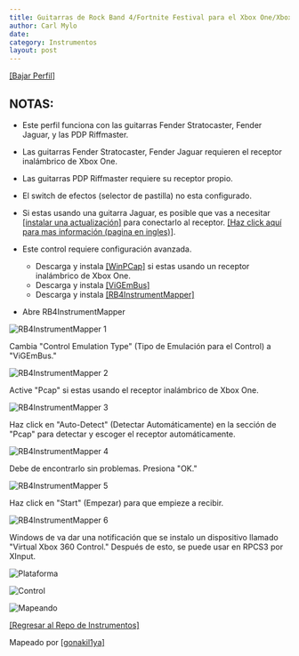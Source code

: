 ```yaml
---
title: Guitarras de Rock Band 4/Fortnite Festival para el Xbox One/Xbox Series
author: Carl Mylo
date: 
category: Instrumentos
layout: post
---
```


[[Bajar Perfil]](https://github.com/hmxmilohax/rb3-pc/raw/main/instrument-repo/Xbox%20One%20Rock%20Band%20Guitar.7z)

## NOTAS:
* Este perfil funciona con las guitarras Fender Stratocaster, Fender Jaguar, y las PDP Riffmaster.
* Las guitarras Fender Stratocaster, Fender Jaguar requieren el receptor inalámbrico de Xbox One.
* Las guitarras PDP Riffmaster requiere su receptor propio.
* El switch de efectos (selector de pastilla) no esta configurado.
* Si estas usando una guitarra Jaguar, es posible que vas a necesitar [[instalar una actualización]](https://bit.ly/2UHzonU) para conectarlo al receptor. [[Haz click aquí para mas información (pagina en ingles)]](https://bit.ly/2UHzonU).
* Este control requiere configuración avanzada.
	* Descarga y instala [[WinPCap]](https://www.winpcap.org/install/bin/WinPcap_4_1_3.exe) si estas usando un receptor inalámbrico de Xbox One.
	* Descarga y instala [[ViGEmBus]](https://github.com/nefarius/ViGEmBus/releases/tag/v1.22.0)
	* Descarga y instala [[RB4InstrumentMapper]](https://github.com/TheNathannator/RB4InstrumentMapper/releases/tag/v4.0.4)

* Abre RB4InstrumentMapper

![RB4InstrumentMapper 1](https://carlmylo.github.io/docu-rpcs3/images/instruments/rb4inst1.png "RB4InstrumentMapper 1")  

Cambia "Control Emulation Type" (Tipo de Emulación para el Control) a "ViGEmBus."

![RB4InstrumentMapper 2](https://carlmylo.github.io/docu-rpcs3/images/instruments/rb4inst2.png "RB4InstrumentMapper 2")  

Active "Pcap" si estas usando el receptor inalámbrico de Xbox One.

![RB4InstrumentMapper 3](https://carlmylo.github.io/docu-rpcs3/images/instruments/rb4inst3.png "RB4InstrumentMapper 3")  

Haz click en "Auto-Detect" (Detectar Automáticamente) en la sección de "Pcap" para detectar y escoger el receptor automáticamente.

![RB4InstrumentMapper 4](https://carlmylo.github.io/docu-rpcs3/images/instruments/rb4inst4.png "RB4InstrumentMapper 4")  

Debe de encontrarlo sin problemas. Presiona "OK."

![RB4InstrumentMapper 5](https://carlmylo.github.io/docu-rpcs3/images/instruments/rb4inst5.png "RB4InstrumentMapper 5")  

Haz click en "Start" (Empezar) para que empieze a recibir.

![RB4InstrumentMapper 6](https://carlmylo.github.io/docu-rpcs3/images/instruments/rb4inst6.png "RB4InstrumentMapper 6")  

Windows de va dar una notificación que se instalo un dispositivo llamado "Virtual Xbox 360 Control." Después de esto, se puede usar en RPCS3 por XInput.


![Plataforma](https://carlmylo.github.io/docu-rpcs3/images/instruments/plat/xbx.png "Plataforma") 

![Control](https://carlmylo.github.io/docu-rpcs3/images/instruments/cont/xbxcontroller.png "Control") 

![Mapeando](https://carlmylo.github.io/docu-rpcs3/images/instruments/360rbgtrsmapping.png "Mapeando") 

[[Regresar al Repo de Instrumentos]](https://rb3pc.milohax.org/espanol/repodeinst/#lista-de-instrumentos)



Mapeado por [[gonakil1ya]](https://linktr.ee/Gonakil1ya)